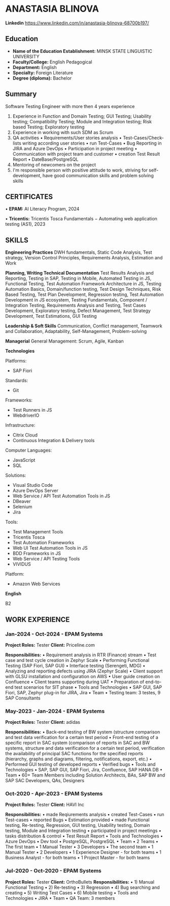 # ANASTASIA BLINOVA

**Linkedin** https://www.linkedin.com/in/anastasia-blinova-68700b197/

## Education
* **Name of the Education Establishment:** MINSK STATE LINGUISTIC UNIVERSITY
* **Faculty/College:** English Pedagogical
* **Department:** English
* **Specialty:** Foreign Literature
* **Degree (diploma):** Bachelor

## Summary
Software Testing Engineer with more then 4 years experience
1. Experience in Function and Domain Testing; GUI Testing; Usability testing; Compatibility Testing; Module and Integration testing; Risk based Testing; Exploratory testing
2. Experience in working with such SDM as Scrum
3. QA activities
•	Requirements/User stories analysis
•	Test-Cases/Check-lists writing according user stories
•	run Test-Cases
•	Bug Reporting in JIRA and Azure DevOps
•	Participation in project meeting
•	Communication with project team and customer
•	creation Test Result Report
•	DateBase/PostgreSQL
4. Mentoring of newcomers on the project
5. I'm responsible person with positive attitude to work, striving for self-development, have good communication skills and problem solving skills

## CERTIFICATES
•	**EPAM:** AI Literacy Program, 2024

•	**Tricentis:** Tricentis Tosca Fundamentals − Automating web application testing (AS1), 2023

## SKILLS
**Engineering Practices**
DWH fundamentals, Static Code Analysis, Test strategy, Version Control Principles, Requirements Analysis, Estimation and Work 

**Planning, Writing Technical Documentation**
Test Results Analysis and Reporting, Testing in SAP, Testing in Mobile, Automated Testing in JS, Functional Testing, Test Automation Framework Architecture in JS, Testing Automation Basics, Domain/function testing, Test Design Techniques, Risk Based Testing, Test Plan Development, Regression testing, Test Automation Development in JS ecosystem, Testing Fundamentals, Component / Integration Testing, Requirements Analysis and Testing, Test Cases Development, Exploratory testing, Defect Management, Test Strategy Development, Test Estimations, GUI Testing

**Leadership & Soft Skills**
Communication, Conflict management, Teamwork and Collaboration, Adaptability, Self-Management, Problem-solving

**Managerial**
General Management: Scrum, Agile, Kanban

**Technologies**

Platforms: 
- SAP Fiori

Standards: 
- Git

Frameworks: 
- Test Runners in JS
- WebdriverIO

Infrastructure: 
- Citrix Cloud
- Continuous Integration & Delivery tools

Computer Languages: 
- JavaScript
- SQL

Solutions: 
- Visual Studio Code
- Azure DevOps Server
- Web Service / API Test Automation Tools in JS
- DBeaver
- Selenium
- Jira

Tools: 
- Test Management Tools
- Tricentis Tosca
- Test Automation Frameworks
- Web UI Test Automation Tools in JS
- BDD Frameworks in JS
- Web Service / API Testing Tools
- VIVIDUS

Platform: 
- Amazon Web Services

**English** 

B2

## WORK EXPERIENCE
### Jan-2024 - Oct-2024 - EPAM Systems

**Project Roles:** Tester
**Client:** Priceline.com

**Responsibilities:** 
•	Requirement analysis in RTR (Finance) stream
•	Test case and test cycle creation in Zephyr Scale
•	Performing  Functional  Testing (SAP Fiori, SAP GUI)
•	Interface testing (Serengeti, MDG)
•	Analyzing and reporting defects using JIRA (Zephyr  Scale)
•	Client support with GLSU installation and configuration on AWS
•	User guide creation on Confluence
•	Client teams supporting during UAT
•	Preparation of end-to-end test scenarios for SIT phase
•	Tools and Technologies
•	SAP GUI, SAP Fiori, SAP, Zephyr plug-in for JIRA, Jira
•	Team
•	Testing team: 3 testes, 9 SAP Consultants

### May-2023 - Jan-2024 - EPAM Systems
**Project Roles:** Tester
**Client:** adidas

**Responsibilities:** 
•	Back-end testing of BW system (structure comparison and test data verification for a certain test period
•	Front-end testing of a specific report in SAC system (comparison of reports in SAC and BW systems, structure and data verification for a certain test period, verification the availability of principal SAC functions for the specified reports (hierarchy, graphs and diagrams, filtering, notifications, export, etc.)
•	Performed GUI testing of developed reports
•	Verified bugs
•	Tools and Technologies
•	SAP, SAP GUI, SAP Fiori, Jira, Confluence, SAP HANA DB
•	Team
•	60+ Team Members including Solution Architects, BAs, SAP BW and SAP SAC Developers, QAs, Designers

### Oct-2020 - Apr-2023 - EPAM Systems
**Project Roles:** Tester
**Client:** HAVI Inc

**Responsibilities:** 
•	made  Reqiurements analysis
•	created Test-Cases
•	run Test-cases
•	reported Bugs
•	Estimation provided
•	made Functional testing, Re-testing, Regression, GUI testing, Usability testing, Domain testing, Module and Integration testing
•	participated in project meetings
•	tasks distribution & control
•	Test Result Report
•	Tools and Technologies
•	Azure DevOps
•	Dev tool
•	PostgreSQL, PostgreSQL
•	Team
•	2 Teams
•	The first team
•	1 Manual Tester
•	3 Developers
•	The second team
•	1 Manual Tester
•	2 Developers
•	1 Experience Designer - for both teams
•	1 Business Analyst - for both teams
•	1 Project Master - for both teams

### Jul-2020 - Oct-2020 - EPAM Systems
**Project Roles:** Tester
**Client:** OrthoBullets
**Responsibilities:** 
•	1) Manual Functional Testing
•	2) Re-testing
•	3) Regression
•	4) Bug searching and creating
•	5) Writing Test Cases
•	6) Mobile testing
•	Tools and Technologies
•	JIRA
•	Team
•	QA Team: 3 members



